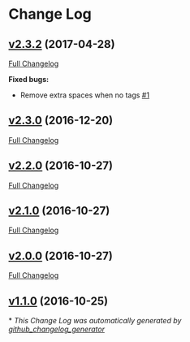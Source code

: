 # Change Log

## [v2.3.2](https://github.com/khaosdoctor/knoblr/tree/v2.3.2) (2017-04-28)
[Full Changelog](https://github.com/khaosdoctor/knoblr/compare/v2.3.0...v2.3.2)

**Fixed bugs:**

- Remove extra spaces when no tags [\#1](https://github.com/khaosdoctor/knoblr/issues/1)

## [v2.3.0](https://github.com/khaosdoctor/knoblr/tree/v2.3.0) (2016-12-20)
[Full Changelog](https://github.com/khaosdoctor/knoblr/compare/v2.2.0...v2.3.0)

## [v2.2.0](https://github.com/khaosdoctor/knoblr/tree/v2.2.0) (2016-10-27)
[Full Changelog](https://github.com/khaosdoctor/knoblr/compare/v2.1.0...v2.2.0)

## [v2.1.0](https://github.com/khaosdoctor/knoblr/tree/v2.1.0) (2016-10-27)
[Full Changelog](https://github.com/khaosdoctor/knoblr/compare/v2.0.0...v2.1.0)

## [v2.0.0](https://github.com/khaosdoctor/knoblr/tree/v2.0.0) (2016-10-27)
[Full Changelog](https://github.com/khaosdoctor/knoblr/compare/v1.1.0...v2.0.0)

## [v1.1.0](https://github.com/khaosdoctor/knoblr/tree/v1.1.0) (2016-10-25)


\* *This Change Log was automatically generated by [github_changelog_generator](https://github.com/skywinder/Github-Changelog-Generator)*